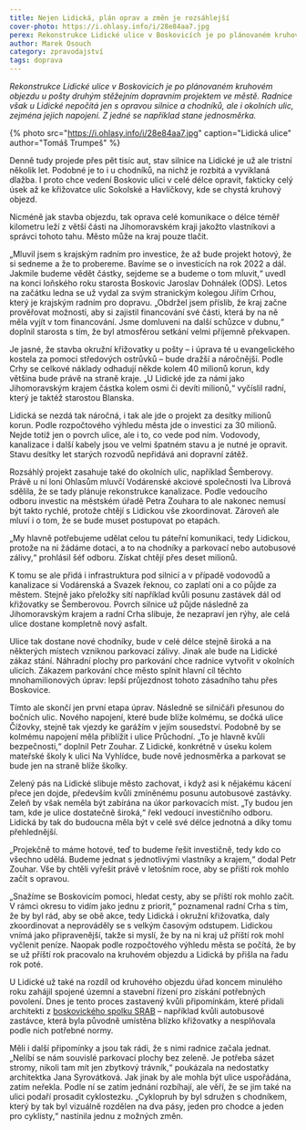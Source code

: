 ```yaml
---
title: Nejen Lidická, plán oprav a změn je rozsáhlejší
cover-photo: https://i.ohlasy.info/i/28e84aa7.jpg
perex: Rekonstrukce Lidické ulice v Boskovicích je po plánovaném kruhovém objezdu u pošty druhým stěžejním dopravním projektem ve městě. Radnice však u Lidické nepočítá jen s opravou silnice a chodníků, ale i okolních ulic.
author: Marek Osouch
category: zpravodajství
tags: doprava
---
```


*Rekonstrukce Lidické ulice v Boskovicích je po plánovaném kruhovém objezdu u pošty druhým stěžejním dopravním projektem ve městě. Radnice však u Lidické nepočítá jen s opravou silnice a chodníků, ale i okolních ulic, zejména jejich napojení. Z jedné se například stane jednosměrka.*

{% photo src="https://i.ohlasy.info/i/28e84aa7.jpg" caption="Lidická ulice" author="Tomáš Trumpeš" %}

Denně tudy projede přes pět tisíc aut, stav silnice na Lidické je už ale tristní několik let. Podobné je to i u chodníků, na nichž je rozbitá a vyviklaná dlažba. I proto chce vedení Boskovic ulici v celé délce opravit, fakticky celý úsek až ke křižovatce ulic Sokolské a Havlíčkovy, kde se chystá kruhový objezd.

Nicméně jak stavba objezdu, tak oprava celé komunikace o délce téměř kilometru leží z větší části na Jihomoravském kraji jakožto vlastníkovi a správci tohoto tahu. Město může na kraj pouze tlačit.

„Mluvil jsem s krajským radním pro investice, že až bude projekt hotový, že si sedneme a že to probereme. Bavíme se o investicích na rok 2022 a dál. Jakmile budeme vědět částky, sejdeme se a budeme o tom mluvit,“ uvedl na konci loňského roku starosta Boskovic Jaroslav Dohnálek (ODS). Letos na začátku ledna se už vydal za svým stranickým kolegou Jiřím Crhou, který je krajským radním pro dopravu. „Obdržel jsem příslib, že kraj začne prověřovat možnosti, aby si zajistil financování své části, která by na ně měla vyjít v tom financování. Jsme domluveni na další schůzce v dubnu,“ doplnil starosta s tím, že byl atmosférou setkání velmi příjemně překvapen.

Je jasné, že stavba okružní křižovatky u pošty – i úprava té u evangelického kostela za pomoci středových ostrůvků – bude dražší a náročnější. Podle Crhy se celkové náklady odhadují někde kolem 40 milionů korun, kdy většina bude právě na straně kraje. „U Lidické jde za námi jako Jihomoravským krajem částka kolem osmi či devíti milionů,“ vyčíslil radní, který je taktéž starostou Blanska.

Lidická se nezdá tak náročná, i tak ale jde o projekt za desítky milionů korun. Podle rozpočtového výhledu města jde o investici za 30 milionů. Nejde totiž jen o povrch ulice, ale i to, co vede pod ním. Vodovody, kanalizace i další kabely jsou ve velmi špatném stavu a je nutné je opravit. Stavu desítky let starých rozvodů nepřidává ani dopravní zátěž.

Rozsáhlý projekt zasahuje také do okolních ulic, například Šemberovy. Právě u ní loni Ohlasům mluvčí Vodárenské akciové společnosti Iva Librová sdělila, že se tady plánuje rekonstrukce kanalizace. Podle vedoucího odboru investic na městském úřadě Petra Zouhara to ale nakonec nemusí být takto rychlé, protože chtějí s Lidickou vše zkoordinovat. Zároveň ale mluví i o tom, že se bude muset postupovat po etapách.

„My hlavně potřebujeme udělat celou tu páteřní komunikaci, tedy Lidickou, protože na ni žádáme dotaci, a to na chodníky a parkovací nebo autobusové zálivy,“ prohlásil šéf odboru. Získat chtějí přes deset milionů. 

K tomu se ale přidá i infrastruktura pod silnicí a v případě vodovodů a kanalizace si Vodárenská a Svazek řeknou, co zaplatí oni a co půjde za městem. Stejně jako přeložky sítí například kvůli posunu zastávek dál od křižovatky se Šemberovou. Povrch silnice už půjde následně za Jihomoravským krajem a radní Crha slibuje, že nezapraví jen rýhy, ale celá ulice dostane kompletně nový asfalt.

Ulice tak dostane nové chodníky, bude v celé délce stejně široká a na některých místech vzniknou parkovací zálivy. Jinak ale bude na Lidické zákaz stání. Náhradní plochy pro parkování chce radnice vytvořit v okolních ulicích. Zákazem parkování chce město splnit hlavní cíl těchto mnohamilionových úprav: lepší průjezdnost tohoto zásadního tahu přes Boskovice.

Tímto ale skončí jen první etapa úprav. Následně se silničáři přesunou do bočních ulic. Nového napojení, které bude blíže kolmému, se dočká ulice Čížovky, stejně tak vjezdy ke garážím v jejím sousedství. Podobně by se kolmému napojení měla přiblížit i ulice Průchodní. „To je hlavně kvůli bezpečnosti,“ doplnil Petr Zouhar. Z Lidické, konkrétně v úseku kolem mateřské školy k ulici Na Vyhlídce, bude nově jednosměrka a parkovat se bude jen na straně blíže školky.

Zelený pás na Lidické slibuje město zachovat, i když asi k nějakému kácení přece jen dojde, především kvůli zmíněnému posunu autobusové zastávky. Zeleň by však neměla být zabírána na úkor parkovacích míst. „Ty budou jen tam, kde je ulice dostatečně široká,“ řekl vedoucí investičního odboru. Lidická by tak do budoucna měla být v celé své délce jednotná a díky tomu přehlednější.

„Projekčně to máme hotové, teď to budeme řešit investičně, tedy kdo co všechno udělá. Budeme jednat s jednotlivými vlastníky a krajem,“ dodal Petr Zouhar. Vše by chtěli vyřešit právě v letošním roce, aby se příští rok mohlo začít s opravou.

„Snažíme se Boskovicím pomoci, hledat cesty, aby se příští rok mohlo začít. V rámci okresu to vidím jako jednu z priorit,“ poznamenal radní Crha s tím, že by byl rád, aby se obě akce, tedy Lidická i okružní křižovatka, daly zkoordinovat a neprováděly se s velkým časovým odstupem. Lidickou vnímá jako připravenější, takže si myslí, že by na ni kraj už příští rok mohl vyčlenit peníze. Naopak podle rozpočtového výhledu města se počítá, že by se už příští rok pracovalo na kruhovém objezdu a Lidická by přišla na řadu rok poté. 

U Lidické už také na rozdíl od kruhového objezdu úřad koncem minulého roku zahájil spojené územní a stavební řízení pro získání potřebných povolení. Dnes je tento proces zastavený kvůli připomínkám, které přidali architekti z [boskovického spolku SRAB](https://www.sraboskovice.cz) – například kvůli autobusové zastávce, která byla původně umístěna blízko křižovatky a nesplňovala podle nich potřebné normy.

Měli i další připomínky a jsou tak rádi, že s nimi radnice začala jednat. „Nelíbí se nám souvislé parkovací plochy bez zeleně. Je potřeba sázet stromy, nikoli tam mít jen zbytkový trávník,“ poukázala na nedostatky architektka Jana Syrovátková. Jak jinak by ale mohla být ulice uspořádána, zatím neřekla. Podle ní se zatím jednání rozbíhají, ale věří, že se jim také na ulici podaří prosadit cyklostezku. „Cyklopruh by byl sdružen s chodníkem, který by tak byl vizuálně rozdělen na dva pásy, jeden pro chodce a jeden pro cyklisty,“ nastínila jednu z možných změn.
